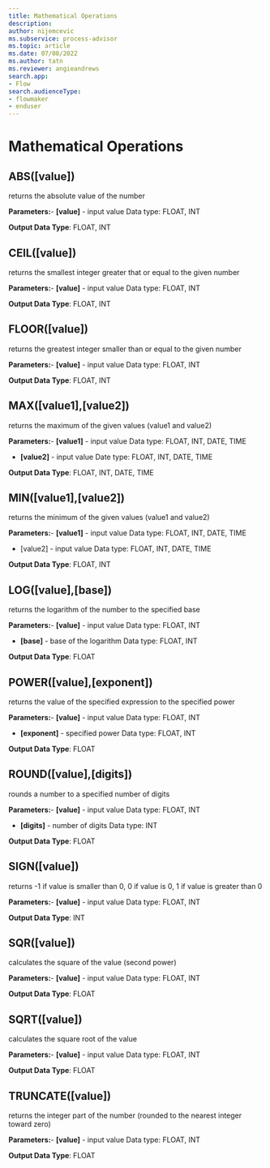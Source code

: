 ```yaml
---
title: Mathematical Operations
description:
author: nijemcevic
ms.subservice: process-advisor
ms.topic: article
ms.date: 07/08/2022
ms.author: tatn
ms.reviewer: angieandrews
search.app:
- Flow
search.audienceType:
- flowmaker
- enduser
---
```


# Mathematical Operations

## ABS([value])

returns the absolute value of the number

**Parameters:**- **[value]** - input value
Data type: FLOAT, INT

**Output Data Type**: FLOAT, INT

## CEIL([value])

returns the smallest integer greater that or equal to the given number

**Parameters:**- **[value]** - input value
Data type: FLOAT, INT

**Output Data Type**: FLOAT, INT

## FLOOR([value])

returns the greatest integer smaller than or equal to the given number

**Parameters:**- **[value]** - input value
Data type: FLOAT, INT

**Output Data Type**: FLOAT, INT

## MAX([value1],[value2])

returns the maximum of the given values (value1 and value2)

**Parameters:**- **[value1]** - input value
Data type: FLOAT, INT, DATE, TIME

- **[value2]** - input value
Date type: FLOAT, INT, DATE, TIME

**Output Data Type**: FLOAT, INT, DATE, TIME

## MIN([value1],[value2])

returns the minimum of the given values (value1 and value2)

**Parameters:**- **[value1]** - input value
Data type: FLOAT, INT, DATE, TIME

- [value2] - input value
Data type: FLOAT, INT, DATE, TIME

**Output Data Type**: FLOAT, INT

## LOG([value],[base])

returns the logarithm of the number to the specified base

**Parameters:**- **[value]** - input value
Data type: FLOAT, INT

- **[base]** - base of the logarithm
Data type: FLOAT, INT

**Output Data Type**: FLOAT

## POWER([value],[exponent])

returns the value of the specified expression to the specified power



**Parameters:**- **[value]** - input value
Data type: FLOAT, INT

- **[exponent]** - specified power
Data type: FLOAT, INT

**Output Data Type**: FLOAT

## ROUND([value],[digits])

rounds a number to a specified number of digits

**Parameters:**- **[value]** - input value
Data type: FLOAT, INT

- **[digits]** - number of digits
Data type: INT

**Output Data Type**: FLOAT

## SIGN([value])

returns -1 if value is smaller than 0, 0 if value is 0, 1 if value is greater than 0

**Parameters:**- **[value]** - input value
Data type: FLOAT, INT

**Output Data Type**: INT

## SQR([value])

calculates the square of the value (second power)

**Parameters:**- **[value]** - input value
Data type: FLOAT, INT

**Output Data Type**: FLOAT

## SQRT([value])

calculates the square root of the value

**Parameters:**- **[value]** - input value
Data type: FLOAT, INT

**Output Data Type**: FLOAT

## TRUNCATE([value])

returns the integer part of the number (rounded to the nearest integer toward zero)

**Parameters:**- **[value]** - input value
Data type: FLOAT, INT

**Output Data Type**: FLOAT


